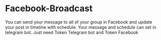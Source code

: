 # Facebook-Broadcast
You can send your message to all of your group in Facebook and update your post in timeline with schedule.
Your message and schedule can set in telegram bot.
Just need Token Telegram bot and Token Facebook
